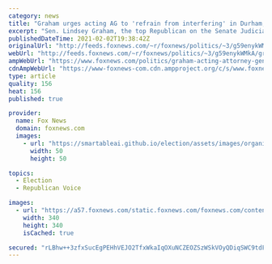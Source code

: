 ```yaml
---
category: news
title: "Graham urges acting AG to 'refrain from interfering' in Durham, Hunter Biden probes amid Garland confirmation"
excerpt: "Sen. Lindsey Graham, the top Republican on the Senate Judiciary Committee, on Tuesday urged acting Attorney General Monty Wilkinson to \"refrain from interfering\" in Special Counsel John Durham’s investigation and the federal investigation into Hunter Biden’s \"tax affairs\" while the Senate works to confirm"
publishedDateTime: 2021-02-02T19:38:42Z
originalUrl: "http://feeds.foxnews.com/~r/foxnews/politics/~3/g59enykWMkA/graham-acting-attorney-general-durham-hunter-biden-probes"
webUrl: "http://feeds.foxnews.com/~r/foxnews/politics/~3/g59enykWMkA/graham-acting-attorney-general-durham-hunter-biden-probes"
ampWebUrl: "https://www.foxnews.com/politics/graham-acting-attorney-general-durham-hunter-biden-probes.amp"
cdnAmpWebUrl: "https://www-foxnews-com.cdn.ampproject.org/c/s/www.foxnews.com/politics/graham-acting-attorney-general-durham-hunter-biden-probes.amp"
type: article
quality: 156
heat: 156
published: true

provider:
  name: Fox News
  domain: foxnews.com
  images:
    - url: "https://smartableai.github.io/election/assets/images/organizations/foxnews.com-50x50.jpg"
      width: 50
      height: 50

topics:
  - Election
  - Republican Voice

images:
  - url: "https://a57.foxnews.com/static.foxnews.com/foxnews.com/content/uploads/2020/10/340/340/brooke-singman-headshot.jpg?ve=1&tl=1"
    width: 340
    height: 340
    isCached: true

secured: "rLBhw++3zfxSucEgPEHhVEJO2TfxWkaIqOXuNCZEOZSzWSkVOyQDiqSWC9tdFMEdeUWjwPD9LWa/drQWH1xj5xunLPnVQQ4V/7Dp+WsNG7A7cHGZRYGnIuiZpcxPqgzEou50aqRoFPqATR6bUpLV3ZOkEKfiEp94DBieqO7J52PIOls8+Cvz9AqA24SWl1Fkia5HzTQ2a2qFeUgeWRhWnY5KJY5Jd5jMfpP5b+n4OzAQtzY434shpSM9nBC/ucTC/HYtin430gB9VH4vUWD7pjNIv7IYNLfN4JpGYD3YtNIrGFJ+fMXZFbowhK4gssYxAt8FaugQ8d//grYbSmxicjQJg/yUm2Jqg+aya2ix2p0=;nJSrX/YFWp8f9LP71joIeQ=="
---
```


